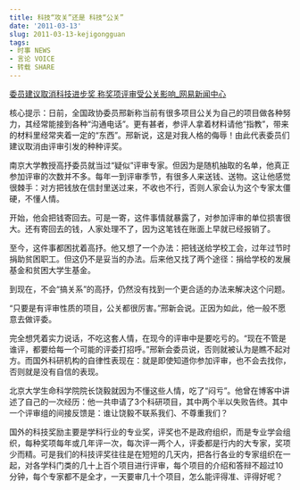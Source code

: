 ```yaml
---
title: 科技“攻关”还是 科技“公关”
date: '2011-03-13'
slug: 2011-03-13-kejigongguan
tags:
- 时事 NEWS
- 言论 VOICE
- 转载 SHARE
---
```



[委员建议取消科技进步奖
称奖项评审受公关影响\_网易新闻中心](http://news.163.com/11/0313/03/6V0E4S8Q00014AED.html)

核心提示：日前，全国政协委员邢新称当前有很多项目公关为自己的项目做各种努力，其经常能接到各种“沟通电话”。更有甚者，参评人拿着材料请他“指教”，带来的材料里经常夹着一定的“东西”。邢新说，这是对我人格的侮辱！由此代表委员们建议取消由评审引发的种种评奖。

南京大学教授高抒委员就当过“疑似”评审专家。但因为是随机抽取的名单，他真正参加评审的次数并不多。每年一到评审季节，有很多人来送钱、送物。这让他感觉很棘手：对方把钱放在信封里送过来，不收也不行，否则人家会认为这个专家太僵硬，不懂人情。

开始，他会把钱寄回去。可是一寄，这件事情就暴露了，对参加评审的单位损害很大。还有寄回去的钱，人家处理不了，因为这笔钱在账面上早就已经报销了。

至今，这件事都困扰着高抒。他又想了一个办法：把钱送给学校工会，过年过节时捐助贫困职工。但这仍不是妥当的办法。后来他又找了两个途径：捐给学校的发展基金和贫困大学生基金。

到现在，不会“搞关系”的高抒，仍然没有找到一个更合适的办法来解决这个问题。

“只要是有评审性质的项目，公关都很厉害。”邢新会说。正因为如此，他一般不愿意去做评委。

完全想凭着实力说话，不吃这套人情，在现今的评审中是要吃亏的。“现在不管是谁评，都要给每一个可能的评委打招呼。”邢新会委员说，否则就被认为是瞧不起对方。而国外科研机构的自律性表现在：就是即使知道你参加评审，也不会去找你，否则就是没有自信的表现。

北京大学生命科学院院长饶毅就因为不懂这些人情，吃了“闷亏”。他曾在博客中讲述了自己的一次经历：他一共申请了3个科研项目，其中两个半以失败告终。其中一个评审组的间接反馈是：谁让饶毅不联系我们、不尊重我们？

国外的科技奖励主要是学科行业的专业奖，评奖也不是政府组织，而是专业学会组织，每种奖项每年或几年评一次，每次评一两个人，评委都是行内的大专家，奖项  
少而精。可是我们的科技评奖往往是在短短的几天内，把各行各业的专家组织在一起，对各学科门类的几十上百个项目进行评审，每个项目的介绍和答辩不超过10  
分钟，每个专家都不是全才，一天要审几十个项目，怎么能评得准、评得好呢？
